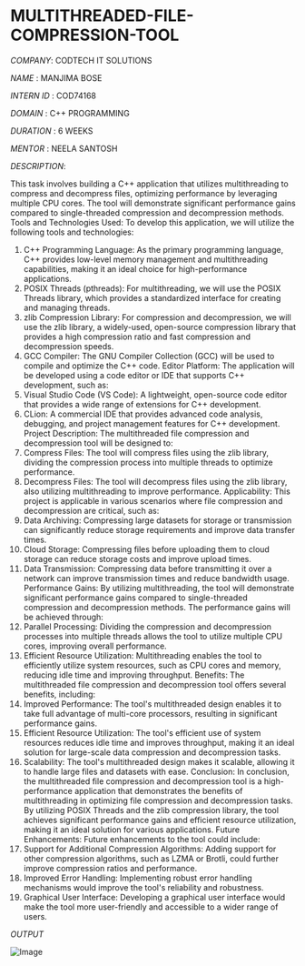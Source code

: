# MULTITHREADED-FILE-COMPRESSION-TOOL

*COMPANY*: CODTECH IT SOLUTIONS
 
 *NAME* : MANJIMA BOSE
 
 *INTERN ID* : COD74168
 
 *DOMAIN* : C++ PROGRAMMING
 
 *DURATION* : 6 WEEKS
 
 *MENTOR* : NEELA SANTOSH
 
 *DESCRIPTION*: 

This task involves building a C++ application that utilizes multithreading to compress and decompress files, optimizing performance by leveraging multiple CPU cores. The tool will demonstrate significant performance gains compared to single-threaded compression and decompression methods.
Tools and Technologies Used:
To develop this application, we will utilize the following tools and technologies:
1. C++ Programming Language: As the primary programming language, C++ provides low-level memory management and multithreading capabilities, making it an ideal choice for high-performance applications.
2. POSIX Threads (pthreads): For multithreading, we will use the POSIX Threads library, which provides a standardized interface for creating and managing threads.
3. zlib Compression Library: For compression and decompression, we will use the zlib library, a widely-used, open-source compression library that provides a high compression ratio and fast compression and decompression speeds.
4. GCC Compiler: The GNU Compiler Collection (GCC) will be used to compile and optimize the C++ code.
Editor Platform:
The application will be developed using a code editor or IDE that supports C++ development, such as:
1. Visual Studio Code (VS Code): A lightweight, open-source code editor that provides a wide range of extensions for C++ development.
2. CLion: A commercial IDE that provides advanced code analysis, debugging, and project management features for C++ development.
Project Description:
The multithreaded file compression and decompression tool will be designed to:
1. Compress Files: The tool will compress files using the zlib library, dividing the compression process into multiple threads to optimize performance.
2. Decompress Files: The tool will decompress files using the zlib library, also utilizing multithreading to improve performance.
Applicability:
This project is applicable in various scenarios where file compression and decompression are critical, such as:
1. Data Archiving: Compressing large datasets for storage or transmission can significantly reduce storage requirements and improve data transfer times.
2. Cloud Storage: Compressing files before uploading them to cloud storage can reduce storage costs and improve upload times.
3. Data Transmission: Compressing data before transmitting it over a network can improve transmission times and reduce bandwidth usage.
Performance Gains:
By utilizing multithreading, the tool will demonstrate significant performance gains compared to single-threaded compression and decompression methods. The performance gains will be achieved through:
1. Parallel Processing: Dividing the compression and decompression processes into multiple threads allows the tool to utilize multiple CPU cores, improving overall performance.
2. Efficient Resource Utilization: Multithreading enables the tool to efficiently utilize system resources, such as CPU cores and memory, reducing idle time and improving throughput.
Benefits:
The multithreaded file compression and decompression tool offers several benefits, including:
1. Improved Performance: The tool's multithreaded design enables it to take full advantage of multi-core processors, resulting in significant performance gains.
2. Efficient Resource Utilization: The tool's efficient use of system resources reduces idle time and improves throughput, making it an ideal solution for large-scale data compression and decompression tasks.
3. Scalability: The tool's multithreaded design makes it scalable, allowing it to handle large files and datasets with ease.
Conclusion:
In conclusion, the multithreaded file compression and decompression tool is a high-performance application that demonstrates the benefits of multithreading in optimizing file compression and decompression tasks. By utilizing POSIX Threads and the zlib compression library, the tool achieves significant performance gains and efficient resource utilization, making it an ideal solution for various applications.
Future Enhancements:
Future enhancements to the tool could include:
1. Support for Additional Compression Algorithms: Adding support for other compression algorithms, such as LZMA or Brotli, could further improve compression ratios and performance.
2. Improved Error Handling: Implementing robust error handling mechanisms would improve the tool's reliability and robustness.
3. Graphical User Interface: Developing a graphical user interface would make the tool more user-friendly and accessible to a wider range of users.

*OUTPUT*

![Image](https://github.com/user-attachments/assets/6c15cf7c-3d36-4aae-9008-785c5cc74e12)



